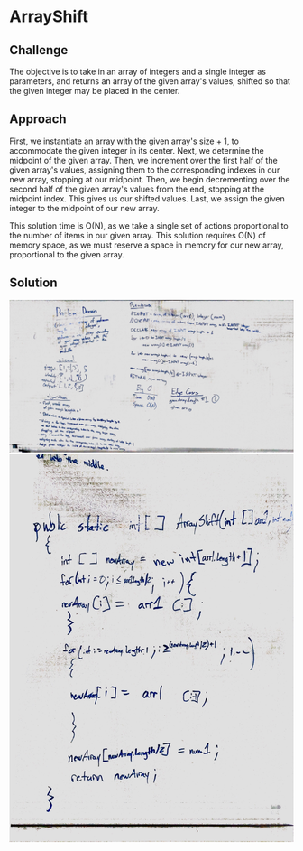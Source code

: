 # ArrayShift

## Challenge
The objective is to take in an array of integers and a single integer as parameters, and returns an array of the given array's values,
shifted so that the given integer may be placed in the center. 

## Approach
First, we instantiate an array with the given array's size + 1, to accommodate the given integer in its center.
Next, we determine the midpoint of the given array. Then, we increment over the first half of the given array's values, assigning
them to the corresponding indexes in our new array, stopping at our midpoint. Then, we begin decrementing over the second half of the 
given array's values from the end, stopping at the midpoint index. This gives us our shifted values. Last, we assign the given integer
to the midpoint of our new array. 

This solution time is O(N), as we take a single set of actions proportional to the number of items in our given array. 
This solution requires O(N) of memory space, as we must reserve a space in memory for our new array, proportional to the given array.

## Solution
![whiteboard image](https://github.com/RickFlinn/data-structures-and-algorithms/blob/master/assets/pic1%20(1).jpg)
![whiteboard image](https://github.com/RickFlinn/data-structures-and-algorithms/blob/master/assets/pic2.jpg)
